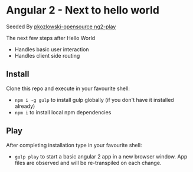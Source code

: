 # Angular 2 - Next to hello world

Seeded By [pkozlowski-opensource ng2-play](https://github.com/pkozlowski-opensource/ng2-play)

The next few steps after Hello World
* Handles basic user interaction
* Handles client side routing

## Install

Clone this repo and execute in your favourite shell:

* `npm i -g gulp` to install gulp globally (if you don't have it installed already)
* `npm i` to install local npm dependencies

## Play

After completing installation type in your favourite shell:

* `gulp play` to start a basic angular 2 app in a new browser window. App files are observed and will be re-transpiled on each change.
